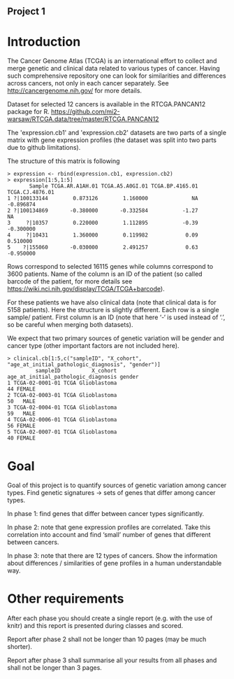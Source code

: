Project 1
---------

# Introduction

The Cancer Genome Atlas (TCGA) is an international effort to collect and merge genetic and clinical data related to various types of cancer. Having such comprehensive repository one can look for similarities and differences across cancers, not only in each cancer separately. See http://cancergenome.nih.gov/ for more details.

Dataset for selected 12 cancers is available in the RTCGA.PANCAN12 package for R. https://github.com/mi2-warsaw/RTCGA.data/tree/master/RTCGA.PANCAN12

The 'expression.cb1' and 'expression.cb2' datasets are two parts of a single matrix with gene expression profiles (the dataset was split into two parts due to github limitations).

The structure of this matrix is following

```{r}
> expression <- rbind(expression.cb1, expression.cb2)
> expression[1:5,1:5]
       Sample TCGA.AR.A1AH.01 TCGA.A5.A0GI.01 TCGA.BP.4165.01 TCGA.CJ.4876.01
1 ?|100133144        0.873126        1.160000              NA       -0.896874
2 ?|100134869       -0.380000       -0.332584           -1.27              NA
3     ?|10357        0.220000        1.112895           -0.39       -0.300000
4     ?|10431        1.360000        0.119982            0.09        0.510000
5    ?|155060       -0.030000        2.491257            0.63       -0.950000
```

Rows correspond to selected 16115 genes while columns correspond to 3600 patients. Name of the column is an ID of the patient (so called barcode of the patient, for more details see https://wiki.nci.nih.gov/display/TCGA/TCGA+barcode).


For these patients we have also clinical data (note that clinical data is for 5158 patients). Here the structure is slightly different.
Each row is a single sample/ patient. First column is an ID (note that here ‘-‘ is used instead of ‘.’, so be careful when merging both datasets).

We expect that two primary sources of genetic variation will be gender and cancer type (other important factors are not included here).

```{r}
> clinical.cb[1:5,c("sampleID", "X_cohort", "age_at_initial_pathologic_diagnosis", "gender")]
         sampleID          X_cohort age_at_initial_pathologic_diagnosis gender
1 TCGA-02-0001-01 TCGA Glioblastoma                                  44 FEMALE
2 TCGA-02-0003-01 TCGA Glioblastoma                                  50   MALE
3 TCGA-02-0004-01 TCGA Glioblastoma                                  59   MALE
4 TCGA-02-0006-01 TCGA Glioblastoma                                  56 FEMALE
5 TCGA-02-0007-01 TCGA Glioblastoma                                  40 FEMALE
```


# Goal

Goal of this project is to quantify sources of genetic variation among cancer types. 
Find genetic signatures -> sets of genes that differ among cancer types.

In phase 1: find genes that differ between cancer types significantly.

In phase 2: note that gene expression profiles are correlated. Take this correlation into account and find ‘small’ number of genes that different between cancers.

In phase 3: note that there are 12 types of cancers. Show the information about differences / similarities of gene profiles in a human understandable way.


# Other requirements

After each phase you should create a single report (e.g. with the use of knitr) and this report is presented during classes and scored.

Report after phase 2 shall not be longer than 10 pages (may be much shorter).

Report after phase 3 shall summarise all your results from all phases and shall not be longer than 3 pages.

 
